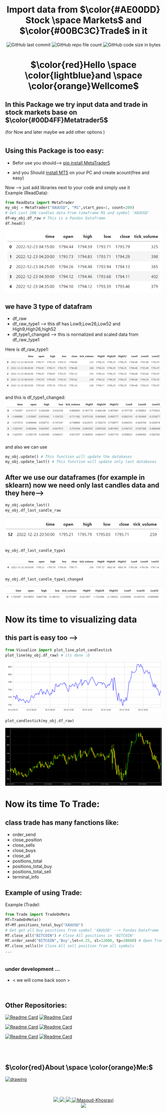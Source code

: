 <div align="center">

# Import data from $\color{#AE00DD} Stock \space Markets$  and $\color{#00BC3C}Trade$ in it

![GitHub last commit](https://img.shields.io/github/last-commit/Masoud-Khosravi/Stock-Markets)
![GitHub repo file count](https://img.shields.io/github/directory-file-count/Masoud-Khosravi/Stock-Markets)
![GitHub code size in bytes](https://img.shields.io/github/languages/code-size/Masoud-Khosravi/Stock-Markets)

# $\color{red}Hello \space \color{lightblue}and \space \color{orange}Wellcome$


</div>

## In this Package we try input data and trade in stock markets base on $\color{#00D4FF}Metatrader5$
(for Now and later maybe we add other options )

#
## Using this Package is too easy:
+ Befor use you should--> [pip install MetaTrader5](https://pypi.org/project/MetaTrader5/)

+ and you Should [install MT5](https://www.metatrader5.com/en/download) on your PC and create acount(free and easy)

Now -->
just add libraries next to your code and simply use it    
Example (ReadData):
    
```python
from ReadData import MetaTrader
my_obj = MetaTrader("XAUUSD", "M1",start_pos=1, count=200)
# Get Last 200 candles data From timeframe M1 and symbol 'XAUUSD'
df=my_obj.df_raw # This is a Pandas Dataframe
df.head()
```
![df_raw](img/df_raw.png)

## we have 3 type of datafram
+ df_raw
+ df_raw_type1   --> this df has Low9,Low26,Low52 and High9,High26,high52
+ df_type1_changed --> this is normalized and scaled data from df_raw_type1

Here is df_raw_type1:
![df_raw_type1](img/df_raw_type1.png)

and this is df_type1_changed:
![df_type1_changed](img/df_type1_changed.png)


and also we can use
```python
my_obj.update() # This function will update the databases  
my_obj.update_last() # This function will update only last databases  
```
## After we use our dataframes (for example in sklearn) now we need only last candles data and they here-->
```python
my_obj.update_last()
my_obj.df_last_candle_raw
```
![df_lastcandle_raw](img/df_lastcandle_raw.png)
```
my_obj.df_last_candle_type1
```
![df_lastcandle_type1](img/df_lastcandle_type1.png)
```
my_obj.df_last_candle_type1_changed
```
![df_lastcandle_type1_changed](img/df_lastcandle_type1_changed.png)

#
# Now its time to visualizing data
## this part is easy too -->

```python
from Visualize import plot_line,plot_candlestick
plot_line(my_obj.df_raw) # its done :D
```
![plot_line](img/plot_line.png)

```python
plot_candlestick(my_obj.df_raw)
```
![plot_candlestick](img/plot_candlestick.png)


#
# Now its time To Trade:

## class trade has many fanctions like:
+ order_send
+ close_position
+ close_sells
+ close_buys
+ close_all
+ positions_total
+ positions_total_buy
+ positions_total_sell
+ terminal_info

## Example of using Trade:

Example (Trade):
```python
from Trade import TradeOnMeta
MT=TradeOnMeta()
df=MT.positions_total_buy("XAUUSD")
# Get get all buy positions from symbol 'XAUUSD' --> Pandas Dataframe
MT.close_all("BITCOIN") # Close All positions in 'BITCOIN'
MT.order_send("BITCOIN",'Buy',lot=0.25, sl=12000, tp=20000) # Open Trade in 'BITCOIN'
MT.close_sells()# Close All sell position from all symbols
...
```
#
### under development ...
* < we will come back soon >
<br/>

## Other Repositories:
[![Readme Card](https://github-readme-stats.vercel.app/api/pin/?username=masoud-khosravi&repo=SQL-Python)](https://github.com/Masoud-Khosravi/SQL-Python)
[![Readme Card](https://github-readme-stats.vercel.app/api/pin/?username=masoud-khosravi&repo=Tensorflow-Covid-19)](https://github.com/Masoud-Khosravi/Tensorflow-Covid-19)

[![Readme Card](https://github-readme-stats.vercel.app/api/pin/?username=masoud-khosravi&repo=Machine-Learning)](https://github.com/Masoud-Khosravi/Machine-Learning)
[![Readme Card](https://github-readme-stats.vercel.app/api/pin/?username=masoud-khosravi&repo=Stock-Markets)](https://github.com/Masoud-Khosravi/Stock-Markets)

[![Readme Card](https://github-readme-stats.vercel.app/api/pin/?username=masoud-khosravi&repo=Sqlite)](https://github.com/Masoud-Khosravi/Sqlite)
[![Readme Card](https://github-readme-stats.vercel.app/api/pin/?username=masoud-khosravi&repo=Docker)](https://github.com/Masoud-Khosravi/Docker)

<br/>
<br/>
<div align="left">

## $\color{red}About \space \color{orange}Me:$
<a href="https://github.com/Masoud-Khosravi">
  <img src="https://user-images.githubusercontent.com/121137036/210107231-0ae2f150-bb07-4e53-a2e2-a006b9b799e4.gif" alt="drawing" style="width:600px;"/>
</a>
<br/>
<br/>

</div>
<p align="center">
  <br/>
  <a href="https://www.linkedin.com/in/masoudkhosravi/">
      <img src="https://img.shields.io/badge/-Linkedin-blue?style=flat-square&logo=linkedin">
  </a>
  <a href="mailto:masoudkh.new@gmail.com">
      <img src="https://img.shields.io/badge/-Email-red?style=flat-square&logo=gmail&logoColor=white">
    <a href="https://hub.docker.com/r/masoudnew/sqlite">
      <img src="https://img.shields.io/badge/-Docker-blue?style=flat-square&logo=Docker&logoColor=white">
  </a>
  <a href="https://github.com/Masoud-Khosravi">
     <img src="https://komarev.com/ghpvc/?username=masoud-khosravi&label=Visitors&color=0e75b6&style=flat" alt="Masoud-Khosravi" />
  </a>
  <br/>
  <a href="https://github.com/Masoud-Khosravi">
      <img src="https://github-stats-alpha.vercel.app/api?username=masoud-khosravi&cc=22272e&tc=37BCF6&ic=fff&bc=0000" /> 
  <!---  
      <img src="https://github-readme-stats.vercel.app/api?username=masoud-khosravi&show_icons=true&hide=issues,contribs&theme=react&hide_border=true" />
  -->
    
  </a>
  
</p>
